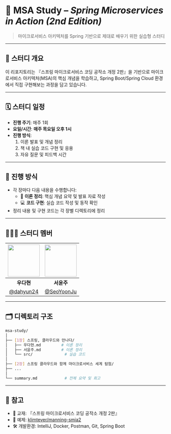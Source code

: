 # 📘 MSA Study – *Spring Microservices in Action (2nd Edition)*

> 마이크로서비스 아키텍처를 Spring 기반으로 제대로 배우기 위한 실습형 스터디

---

## 🧭 스터디 개요

이 리포지토리는 『스프링 마이크로서비스 코딩 공작소 개정 2판』을 기반으로 마이크로서비스 아키텍처(MSA)의 핵심 개념을 학습하고, Spring Boot/Spring Cloud 환경에서 직접 구현해보는 과정을 담고 있습니다.

---

## 🗓️ 스터디 일정

- **진행 주기**: 매주 1회  
- **요일/시간**: **매주 목요일 오후 1시**  
- **진행 방식**:
  1. 이론 발표 및 개념 정리
  2. 책 내 실습 코드 구현 및 응용
  3. 자유 질문 및 피드백 시간

---

## 🎯 진행 방식

- 각 장마다 다음 내용을 수행합니다:
  - 📖 **이론 정리**: 핵심 개념 요약 및 발표 자료 작성
  - 💻 **코드 구현**: 실습 코드 작성 및 동작 확인
- 정리 내용 및 구현 코드는 각 장별 디렉토리에 정리

---

## 🧑🏻‍🚀 스터디 멤버

| <img width="100px" src="https://avatars.githubusercontent.com/u/123882512?v=4"> | <img width="100px" src="https://avatars.githubusercontent.com/u/101623794?v=4"> |
| :---------------------------------------------------------------------------: | :---------------------------------------------------------------------------: |
|                                  **우다현**                                   |                                  **서윤주**                                   |
|                   [@dahyun24](https://github.com/dahyun24)                    |                  [@SeoYoonJu](https://github.com/SeoYoonJu)                   

---

## 🗂️ 디렉토리 구조

```bash
msa-study/
│
├── [1장] 스프링, 클라우드와 만나다/
│   ├── 우다현.md         # 이론 정리
│   ├── 서윤주.md         # 이론 정리
│   └── src/              # 실습 코드
│
├── [2장] 스프링 클라우드와 함께 마이크로서비스 세계 탐험/
├── ...
│
└── summary.md            # 전체 요약 및 회고
```

---


## 📝 참고

- 📕 교재: 『스프링 마이크로서비스 코딩 공작소 개정 2판』
- 🧪 예제: [klimtever/manning-smia2](https://github.com/klimtever/manning-smia2)
- 🛠 개발환경: IntelliJ, Docker, Postman, Git, Spring Boot
